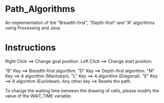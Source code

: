 # Path_Algorithms
An implementation of the "Breadth-first", "Depth-first" and "A" algorithms using Processing and Java.

# Instructions
Right Click ==> Change goal position.
Left Click ==> Change start position.

"B" Key ==> Breadth-first algorithm.
"D" Key ==> Depth-first algorithm.
"M" Key ==> A algorithm (Manhatan).
"L" Key ==> A algorithm (Diagonal).
"E" Key ==> A algorithm (Euclidean).
Any other key ==> Resets the path.

To change the waiting time between the drawing of cells, please modify the value of the WAIT_TIME variable.
